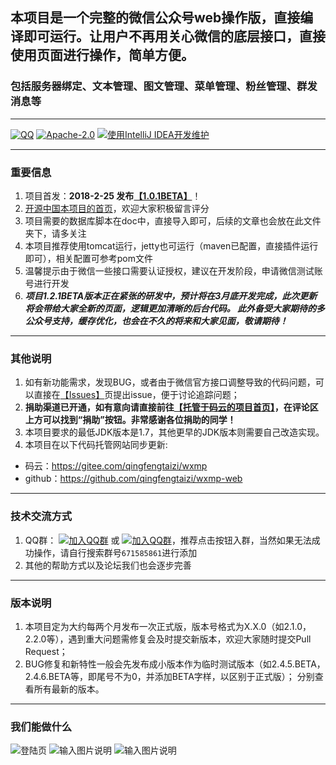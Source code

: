 ## 本项目是一个完整的微信公众号web操作版，直接编译即可运行。让用户不再用关心微信的底层接口，直接使用页面进行操作，简单方便。
### 包括服务器绑定、文本管理、图文管理、菜单管理、粉丝管理、群发消息等
---------------------------------
[![QQ](https://img.shields.io/badge/chat-on%20QQ-ff69b4.svg?style=flat-square)](https://jq.qq.com/?_wv=1027&k=5bGtRX8)
[![Apache-2.0](https://img.shields.io/hexpm/l/plug.svg)](https://www.apache.org/licenses/LICENSE-2.0.html)
[![使用IntelliJ IDEA开发维护](https://img.shields.io/badge/IntelliJ%20IDEA-提供支持-blue.svg)](https://www.jetbrains.com/idea/)

---------------------------------
### 重要信息
1. 项目首发：**2018-2-25 发布[【1.0.1BETA】](https://gitee.com/qingfengtaizi/wxmp.git)**！
1. [开源中国本项目的首页](https://www.oschina.net/p/wxmp-web)，欢迎大家积极留言评分
1. 项目需要的数据库脚本在doc中，直接导入即可，后续的文章也会放在此文件夹下，请多关注
1. 本项目推荐使用tomcat运行，jetty也可运行（maven已配置，直接插件运行即可），相关配置可参考pom文件
1. 温馨提示由于微信一些接口需要认证授权，建议在开发阶段，申请微信测试账号进行开发
1. ___项目1.2.1BETA版本正在紧张的研发中，预计将在3月底开发完成，此次更新将会带给大家全新的页面，逻辑更加清晰的后台代码。
此外备受大家期待的多公众号支持，缓存优化，也会在不久的将来和大家见面，敬请期待！___
--------------------------------
### 其他说明
1. 如有新功能需求，发现BUG，或者由于微信官方接口调整导致的代码问题，可以直接在[【Issues】](https://gitee.com/qingfengtaizi/wxmp/issues)页提出issue，便于讨论追踪问题；
1. **捐助渠道已开通，如有意向请直接前往[【托管于码云的项目首页】](https://gitee.com/qingfengtaizi/wxmp)，在评论区上方可以找到“捐助”按钮。非常感谢各位捐助的同学！**
1. 本项目要求的最低JDK版本是1.7，其他更早的JDK版本则需要自己改造实现。
1. 本项目在以下代码托管网站同步更新:
* 码云：https://gitee.com/qingfengtaizi/wxmp
* github：https://github.com/qingfengtaizi/wxmp-web

---------------------------------
### 技术交流方式
1. QQ群： [![加入QQ群](https://img.shields.io/badge/QQ群-671585861-blue.svg)](http://shang.qq.com/wpa/qunwpa?idkey=b7f4442a2a6b369a55aaa549bc0fbf14c478543d6a9c8f74eafca0378fcfcf40) 或 [![加入QQ群](https://img.shields.io/badge/QQ群-671585861-blue.svg)](https://jq.qq.com/?_wv=1027&k=5bGtRX8)，推荐点击按钮入群，当然如果无法成功操作，请自行搜索群号`671585861`进行添加
1. 其他的帮助方式以及论坛我们也会逐步完善

---------------------------------
### 版本说明
1. 本项目定为大约每两个月发布一次正式版，版本号格式为X.X.0（如2.1.0，2.2.0等），遇到重大问题需修复会及时提交新版本，欢迎大家随时提交Pull Request；
1. BUG修复和新特性一般会先发布成小版本作为临时测试版本（如2.4.5.BETA，2.4.6.BETA等，即尾号不为0，并添加BETA字样，以区别于正式版）；
分别查看所有最新的版本。
 
---------------------------------
### 我们能做什么
![登陆页](https://github.com/qingfengtaizi/wxmp-web/blob/master/src/main/webapp/res/images/login.png "登陆页.png")
![输入图片说明](https://github.com/qingfengtaizi/wxmp-web/blob/master/src/main/webapp/res/images/main.png "首页.png")
![输入图片说明](https://github.com/qingfengtaizi/wxmp-web/blob/master/src/main/webapp/res/images/index.png "功能页.png")